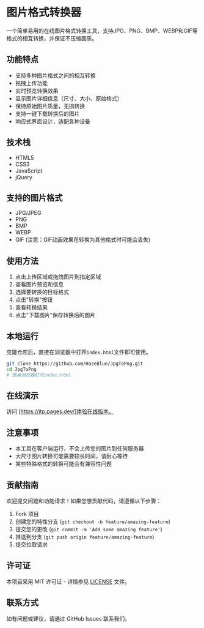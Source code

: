 # 图片格式转换器

一个简单易用的在线图片格式转换工具，支持JPG、PNG、BMP、WEBP和GIF等格式的相互转换，并保证不压缩画质。

## 功能特点

- 支持多种图片格式之间的相互转换
- 拖拽上传功能
- 实时预览转换效果
- 显示图片详细信息（尺寸、大小、原始格式）
- 保持原始图片质量，无损转换
- 支持一键下载转换后的图片
- 响应式界面设计，适配各种设备

## 技术栈

- HTML5
- CSS3
- JavaScript
- jQuery

## 支持的图片格式

- JPG/JPEG
- PNG
- BMP
- WEBP
- GIF (注意：GIF动画效果在转换为其他格式时可能会丢失)

## 使用方法

1. 点击上传区域或拖拽图片到指定区域
2. 查看图片预览和信息
3. 选择要转换的目标格式
4. 点击"转换"按钮
5. 查看转换结果
6. 点击"下载图片"保存转换后的图片

## 本地运行

克隆仓库后，直接在浏览器中打开`index.html`文件即可使用。

```bash
git clone https://github.com/HazeBlue/JpgToPng.git
cd JpgToPng
# 使用浏览器打开index.html
```

## 在线演示

访问 [https://jtp.pages.dev/]体验在线版本。

## 注意事项

- 本工具在客户端运行，不会上传您的图片到任何服务器
- 大尺寸图片转换可能需要较长时间，请耐心等待
- 某些特殊格式的转换可能会有兼容性问题

## 贡献指南

欢迎提交问题和功能请求！如果您想贡献代码，请遵循以下步骤：

1. Fork 项目
2. 创建您的特性分支 (`git checkout -b feature/amazing-feature`)
3. 提交您的更改 (`git commit -m 'Add some amazing feature'`)
4. 推送到分支 (`git push origin feature/amazing-feature`)
5. 提交拉取请求

## 许可证

本项目采用 MIT 许可证 - 详情参见 [LICENSE](LICENSE) 文件。

## 联系方式

如有问题或建议，请通过 GitHub Issues 联系我们。 